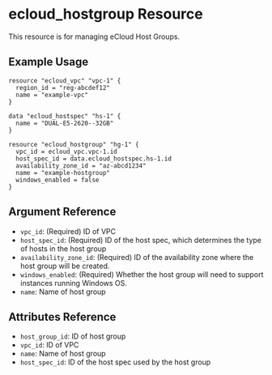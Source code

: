 # ecloud_hostgroup Resource

This resource is for managing eCloud Host Groups. 

## Example Usage

```hcl
resource "ecloud_vpc" "vpc-1" {
  region_id = "reg-abcdef12"
  name = "example-vpc"
}

data "ecloud_hostspec" "hs-1" {
  name = "DUAL-E5-2620--32GB"
}

resource "ecloud_hostgroup" "hg-1" {
  vpc_id = ecloud_vpc.vpc-1.id
  host_spec_id = data.ecloud_hostspec.hs-1.id
  availability_zone_id = "az-abcd1234"
  name = "example-hostgroup"
  windows_enabled = false
}
```

## Argument Reference

- `vpc_id`: (Required) ID of VPC
- `host_spec_id`: (Required) ID of the host spec, which determines the type of hosts in the host group
- `availability_zone_id`: (Required) ID of the availability zone where the host group will be created.
- `windows_enabled`: (Required) Whether the host group will need to support instances running Windows OS. 
- `name`: Name of host group

## Attributes Reference

- `host_group_id`: ID of host group
- `vpc_id`: ID of VPC
- `name`: Name of host group
- `host_spec_id`: ID of the host spec used by the host group